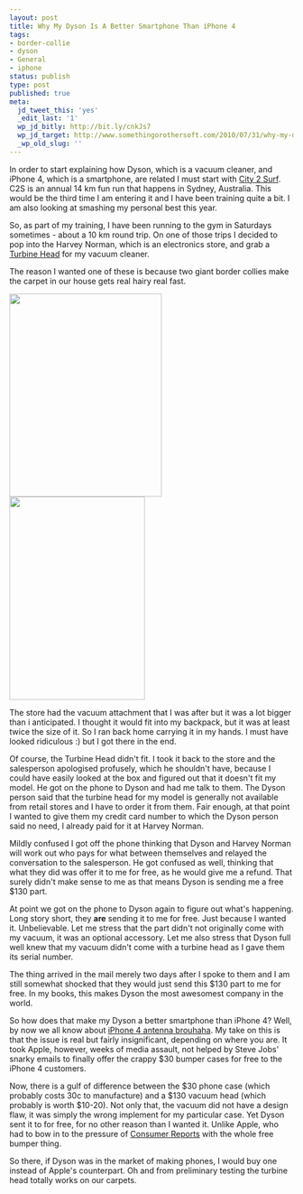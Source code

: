 ```yaml
---
layout: post
title: Why My Dyson Is A Better Smartphone Than iPhone 4
tags:
- border-collie
- dyson
- General
- iphone
status: publish
type: post
published: true
meta:
  jd_tweet_this: 'yes'
  _edit_last: '1'
  wp_jd_bitly: http://bit.ly/cnkJs7
  wp_jd_target: http://www.somethingorothersoft.com/2010/07/31/why-my-dyson-is-a-better-smartphone-than-iphone-4/
  _wp_old_slug: ''
---
```

In order to start explaining how Dyson, which is a vacuum cleaner, and iPhone 4, which is a smartphone, are related I must start with [City 2 Surf](http://city2surf.com.au/). C2S is an annual 14 km fun run that happens in Sydney, Australia. This would be the third time I am entering it and I have been training quite a bit. I am also looking at smashing my personal best this year.

So, as part of my training, I have been running to the gym in Saturdays sometimes - about a 10 km round trip. On one of those trips I decided to pop into the Harvey Norman, which is an electronics store, and grab a [Turbine Head](http://www.dyson.com.au/store/parts.asp?accessory=ACC-DC20TURBINEHEAD-IT&product=DC19) for my vacuum cleaner.

The reason I wanted one of these is because two giant border collies make the carpet in our house gets real hairy real fast.

<a href="http://www.somethingorothersoft.com/wp-content/uploads/2010/07/PB100173.jpg"><img src="http://www.somethingorothersoft.com/wp-content/uploads/2010/07/PB100173.jpg" alt="" title="PB100173" width="270" height="360" class="alignnone size-full wp-image-423" /></a><a href="http://www.somethingorothersoft.com/wp-content/uploads/2010/07/20081031_0376.jpg"><img src="http://www.somethingorothersoft.com/wp-content/uploads/2010/07/20081031_0376.jpg" alt="" title="20081031_0376" width="240" height="360" class="alignnone size-full wp-image-422" /></a>

The store had the vacuum attachment that I was after but it was a lot bigger than i anticipated. I thought it would fit into my backpack, but it was at least twice the size of it. So I ran back home carrying it in my hands. I must have looked ridiculous :) but I got there in the end.

Of course, the Turbine Head didn't fit. I took it back to the store and the salesperson apologised profusely, which he shouldn't have, because I could have easily looked at the box and figured out that it doesn't fit my model. He got on the phone to Dyson and had me talk to them. The Dyson person said that the turbine head for my model is generally not available from retail stores and I have to order it from them. Fair enough, at that point I wanted to give them my credit card number to which the Dyson person said no need, I already paid for it at Harvey Norman.

Mildly confused I got off the phone thinking that Dyson and Harvey Norman will work out who pays for what between themselves and relayed the conversation to the salesperson. He got confused as well, thinking that what they did was offer it to me for free, as he would give me a refund. That surely didn't make sense to me as that means Dyson is sending me a free $130 part.

At point we got on the phone to Dyson again to figure out what's happening. Long story short, they **are** sending it to me for free. Just because I wanted it. Unbelievable. Let me stress that the part didn't not originally come with my vacuum, it was an optional accessory. Let me also stress that Dyson full well knew that my vacuum didn't come with a turbine head as I gave them its serial number. 

The thing arrived in the mail merely two days after I spoke to them and I am still somewhat shocked that they would just send this $130 part to me for free. In my books, this makes Dyson the most awesomest company in the world.

So how does that make my Dyson a better smartphone than iPhone 4? Well, by now we all know about [iPhone 4 antenna brouhaha](http://www.pcworld.com/article/201297/apples_iphone_4_antennagate_timeline.html). My take on this is that the issue is real but fairly insignificant, depending on where you are. It took Apple, however, weeks of media assault, not helped by Steve Jobs' snarky emails to finally offer the crappy $30 bumper cases for free to the iPhone 4 customers.

Now, there is a gulf of difference between the $30 phone case (which probably costs 30c to manufacture) and a $130 vacuum head (which probably is worth $10-20). Not only that, the vacuum did not have a design flaw, it was simply the wrong implement for my particular case. Yet Dyson sent it to for free, for no other reason than I wanted it. Unlike Apple, who had to bow in to the pressure of [Consumer Reports](http://blogs.consumerreports.org/electronics/2010/07/apple-iphone-4-antenna-issue-iphone4-problems-dropped-calls-lab-test-confirmed-problem-issues-signal-strength-att-network-gsm.html) with the whole free bumper thing.

So there, if Dyson was in the market of making phones, I would buy one instead of Apple's counterpart. Oh and from preliminary testing the turbine head totally works on our carpets. 
